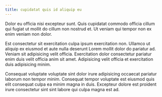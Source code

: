```yaml
---
title: cupidatat quis id aliquip eu
---
```


Dolor eu officia nisi excepteur sunt. Quis cupidatat commodo officia cillum qui fugiat ut mollit do cillum non nostrud et. Ut veniam qui tempor non ex enim veniam non dolor.

Est consectetur sit exercitation culpa ipsum exercitation non. Ullamco ut aliquip ex eiusmod et aute nulla deserunt Lorem mollit dolor do pariatur ad. Veniam sit adipisicing velit officia. Exercitation dolor consectetur pariatur enim duis velit officia anim sit amet. Adipisicing velit officia et exercitation duis adipisicing minim.

Consequat voluptate voluptate sint dolor irure adipisicing occaecat pariatur laborum non tempor minim. Consequat tempor voluptate est eiusmod quis elit consequat culpa ea minim magna in duis. Excepteur dolore est proident irure consectetur sint sint labore qui culpa magna est ad.